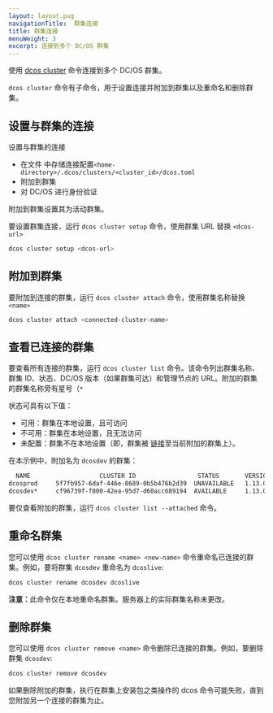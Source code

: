 ```yaml
---
layout: layout.pug
navigationTitle:  群集连接
title: 群集连接
menuWeight: 3
excerpt: 连接到多个 DC/OS 群集 
---
```


使用 [dcos cluster](/mesosphere/dcos/cn/2.0/cli/command-reference/dcos-cluster/) 命令连接到多个 DC/OS 群集。

`dcos cluster` 命令有子命令，用于设置连接并附加到群集以及重命名和删除群集。

## 设置与群集的连接

设置与群集的连接 

* 在文件  中存储连接配置`<home-directory>/.dcos/clusters/<cluster_id>/dcos.toml`
* 附加到群集
* 对 DC/OS 进行身份验证 

附加到群集设置其为活动群集。

要设置群集连接，运行 `dcos cluster setup` 命令，使用群集 URL 替换 `<dcos-url>`

```bash
dcos cluster setup <dcos-url>
```

## 附加到群集

要附加到连接的群集，运行 `dcos cluster attach` 命令，使用群集名称替换 `<name>`

```bash
dcos cluster attach <connected-cluster-name>
```

## 查看已连接的群集

要查看所有连接的群集，运行 `dcos cluster list` 命令。该命令列出群集名称、群集 ID、状态、DC/OS 版本（如果群集可达）和管理节点的 URL。附加的群集的群集名称旁有星号（`*`

状态可具有以下值：

- 可用：群集在本地设置，且可访问
- 不可用：群集在本地设置，且无法访问
- 未配置：群集不在本地设置（即，群集被 [链接](/mesosphere/dcos/cn/2.0/administering-clusters/multiple-clusters/cluster-links/)至当前附加的群集上）。

在本示例中，附加名为 `dcosdev` 的群集：

```bash
  NAME                   CLUSTER ID                 STATUS       VERSION                     URL
dcosprod     5f7fb957-6daf-446e-8689-0b5b476b2d39  UNAVAILABLE   1.13.0    https://dcosclus-eosy.us-west-2.elb.amazonaws.com
dcosdev*     cf96739f-f800-42ea-95d7-d60acc689194  AVAILABLE     1.13.0    https://dcosclus-5m65.us-west-2.elb.amazonaws.com
```

要仅查看附加的群集，运行 `dcos cluster list --attached` 命令。

## 重命名群集

您可以使用 `dcos cluster rename <name> <new-name>` 命令重命名已连接的群集。例如，要将群集 `dcosdev` 重命名为 `dcoslive`:

```bash
dcos cluster rename dcosdev dcoslive
```

<p class="message--note"><strong>注意：</strong>此命令仅在本地重命名群集。服务器上的实际群集名称未更改。</p>


## 删除群集

您可以使用 `dcos cluster remove <name>` 命令删除已连接的群集。例如，要删除群集 `dcosdev`:

```bash
dcos cluster remove dcosdev
```

如果删除附加的群集，执行在群集上安装包之类操作的 dcos 命令可能失败，直到您附加另一个连接的群集为止。
